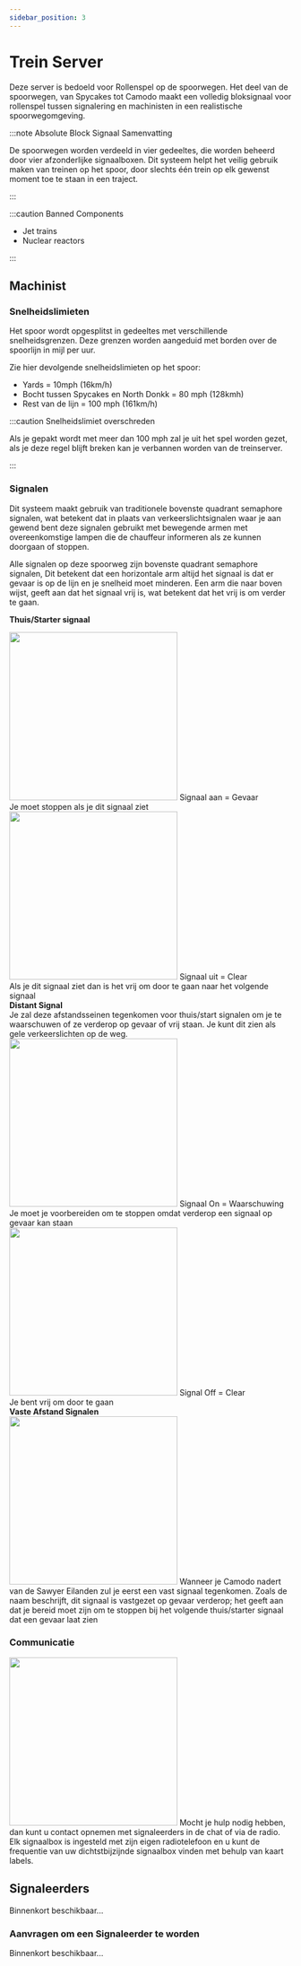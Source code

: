 ```yaml
---
sidebar_position: 3
---
```






# Trein Server

Deze server is bedoeld voor Rollenspel op de spoorwegen. Het deel van de spoorwegen, van Spycakes tot Camodo maakt een volledig bloksignaal voor rollenspel tussen signalering en machinisten in een realistische spoorwegomgeving.

:::note Absolute Block Signaal Samenvatting

De spoorwegen worden verdeeld in vier gedeeltes, die worden beheerd door vier afzonderlijke signaalboxen. Dit systeem helpt het veilig gebruik maken van treinen op het spoor, door slechts één trein op elk gewenst moment toe te staan in een traject.

:::

:::caution Banned Components

- Jet trains
- Nuclear reactors

:::

## Machinist

### Snelheidslimieten

Het spoor wordt opgesplitst in gedeeltes met verschillende snelheidsgrenzen. Deze grenzen worden aangeduid met borden over de spoorlijn in mijl per uur.

Zie hier devolgende snelheidslimieten op het spoor:
- Yards = 10mph (16km/h)
- Bocht tussen Spycakes en North Donkk = 80 mph (128kmh)
- Rest van de lijn = 100 mph (161km/h)

:::caution Snelheidslimiet overschreden

Als je gepakt wordt met meer dan 100 mph zal je uit het spel worden gezet, als je deze regel blijft breken kan je verbannen worden van de treinserver.

:::

### Signalen
Dit systeem maakt gebruik van traditionele bovenste quadrant semaphore signalen, wat betekent dat in plaats van verkeerslichtsignalen waar je aan gewend bent deze signalen gebruikt met bewegende armen met overeenkomstige lampen die de chauffeur informeren als ze kunnen doorgaan of stoppen.

Alle signalen op deze spoorweg zijn bovenste quadrant semaphore signalen, Dit betekent dat een horizontale arm altijd het signaal is dat er gevaar is op de lijn en je snelheid moet minderen. Een arm die naar boven wijst, geeft aan dat het signaal vrij is, wat betekent dat het vrij is om verder te gaan.

<b>Thuis/Starter signaal</b>

<div class="flex-vcenter mb-1">
    <img src="/img/trainsrv/trainsrvredsignal.png" width="300px"/>
    Signaal aan = Gevaar<br/>
    Je moet stoppen als je dit signaal ziet
  </div>
  <div class="flex-vcenter mb-1">
    <img src="/img/trainsrv/trainsrvgreensignal.png" width="300px"/>
    Signaal uit = Clear<br/>
    Als je dit signaal ziet dan is het vrij om door te gaan naar het volgende signaal
  </div>
<b>Distant Signal</b><br/> Je zal deze afstandsseinen tegenkomen voor thuis/start signalen om je te waarschuwen of ze verderop op gevaar of vrij staan. Je kunt dit zien als gele verkeerslichten op de weg.
  <div class="flex-vcenter mb-1">
    <img src="/img/trainsrv/trainsrvyellowsignal1.png" width="300px"/>
    Signaal On = Waarschuwing<br/>
    Je moet je voorbereiden om te stoppen omdat verderop een signaal op gevaar kan staan
  </div>
  <div class="flex-vcenter mb-1">
    <img src="/img/trainsrv/trainsrvyellowsignal2.png" width="300px"/>
    Signal Off = Clear<br/>
    Je bent vrij om door te gaan
  </div>
<b>Vaste Afstand Signalen</b>
  <div class="flex-vcenter mb-1">
    <img src="/img/trainsrv/trainsrvyellowsignal3.png" width="300px"/>
    Wanneer je Camodo nadert van de Sawyer Eilanden zul je eerst een vast signaal tegenkomen. Zoals de naam beschrijft, dit signaal is vastgezet op gevaar verderop; het geeft aan dat je bereid moet zijn om te stoppen bij het volgende thuis/starter signaal dat een gevaar laat zien
  </div>

### Communicatie

  <div class="flex-vcenter mb-1">
    <img src="/img/trainsrv/trainsrvcommbox.png" width="300px"/>
    Mocht je hulp nodig hebben, dan kunt u contact opnemen met signaleerders in de chat of via de radio. Elk signaalbox is ingesteld met zijn eigen radiotelefoon en u kunt de frequentie van uw dichtstbijzijnde signaalbox vinden met behulp van kaart labels.
  </div>

## Signaleerders

Binnenkort beschikbaar...

### Aanvragen om een Signaleerder te worden

Binnenkort beschikbaar...
